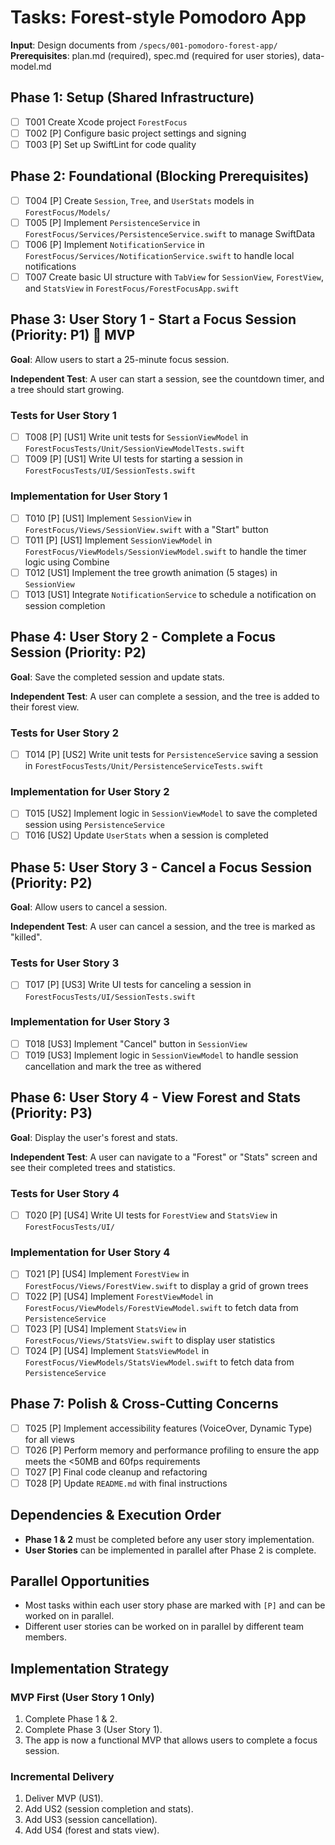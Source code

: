 # Tasks: Forest-style Pomodoro App

**Input**: Design documents from `/specs/001-pomodoro-forest-app/`
**Prerequisites**: plan.md (required), spec.md (required for user stories), data-model.md

## Phase 1: Setup (Shared Infrastructure)

- [ ] T001 Create Xcode project `ForestFocus`
- [ ] T002 [P] Configure basic project settings and signing
- [ ] T003 [P] Set up SwiftLint for code quality

## Phase 2: Foundational (Blocking Prerequisites)

- [ ] T004 [P] Create `Session`, `Tree`, and `UserStats` models in `ForestFocus/Models/`
- [ ] T005 [P] Implement `PersistenceService` in `ForestFocus/Services/PersistenceService.swift` to manage SwiftData
- [ ] T006 [P] Implement `NotificationService` in `ForestFocus/Services/NotificationService.swift` to handle local notifications
- [ ] T007 Create basic UI structure with `TabView` for `SessionView`, `ForestView`, and `StatsView` in `ForestFocus/ForestFocusApp.swift`

## Phase 3: User Story 1 - Start a Focus Session (Priority: P1) 🎯 MVP

**Goal**: Allow users to start a 25-minute focus session.

**Independent Test**: A user can start a session, see the countdown timer, and a tree should start growing.

### Tests for User Story 1

- [ ] T008 [P] [US1] Write unit tests for `SessionViewModel` in `ForestFocusTests/Unit/SessionViewModelTests.swift`
- [ ] T009 [P] [US1] Write UI tests for starting a session in `ForestFocusTests/UI/SessionTests.swift`

### Implementation for User Story 1

- [ ] T010 [P] [US1] Implement `SessionView` in `ForestFocus/Views/SessionView.swift` with a "Start" button
- [ ] T011 [P] [US1] Implement `SessionViewModel` in `ForestFocus/ViewModels/SessionViewModel.swift` to handle the timer logic using Combine
- [ ] T012 [US1] Implement the tree growth animation (5 stages) in `SessionView`
- [ ] T013 [US1] Integrate `NotificationService` to schedule a notification on session completion

## Phase 4: User Story 2 - Complete a Focus Session (Priority: P2)

**Goal**: Save the completed session and update stats.

**Independent Test**: A user can complete a session, and the tree is added to their forest view.

### Tests for User Story 2

- [ ] T014 [P] [US2] Write unit tests for `PersistenceService` saving a session in `ForestFocusTests/Unit/PersistenceServiceTests.swift`

### Implementation for User Story 2

- [ ] T015 [US2] Implement logic in `SessionViewModel` to save the completed session using `PersistenceService`
- [ ] T016 [US2] Update `UserStats` when a session is completed

## Phase 5: User Story 3 - Cancel a Focus Session (Priority: P2)

**Goal**: Allow users to cancel a session.

**Independent Test**: A user can cancel a session, and the tree is marked as "killed".

### Tests for User Story 3

- [ ] T017 [P] [US3] Write UI tests for canceling a session in `ForestFocusTests/UI/SessionTests.swift`

### Implementation for User Story 3

- [ ] T018 [US3] Implement "Cancel" button in `SessionView`
- [ ] T019 [US3] Implement logic in `SessionViewModel` to handle session cancellation and mark the tree as withered

## Phase 6: User Story 4 - View Forest and Stats (Priority: P3)

**Goal**: Display the user's forest and stats.

**Independent Test**: A user can navigate to a "Forest" or "Stats" screen and see their completed trees and statistics.

### Tests for User Story 4

- [ ] T020 [P] [US4] Write UI tests for `ForestView` and `StatsView` in `ForestFocusTests/UI/`

### Implementation for User Story 4

- [ ] T021 [P] [US4] Implement `ForestView` in `ForestFocus/Views/ForestView.swift` to display a grid of grown trees
- [ ] T022 [P] [US4] Implement `ForestViewModel` in `ForestFocus/ViewModels/ForestViewModel.swift` to fetch data from `PersistenceService`
- [ ] T023 [P] [US4] Implement `StatsView` in `ForestFocus/Views/StatsView.swift` to display user statistics
- [ ] T024 [P] [US4] Implement `StatsViewModel` in `ForestFocus/ViewModels/StatsViewModel.swift` to fetch data from `PersistenceService`

## Phase 7: Polish & Cross-Cutting Concerns

- [ ] T025 [P] Implement accessibility features (VoiceOver, Dynamic Type) for all views
- [ ] T026 [P] Perform memory and performance profiling to ensure the app meets the <50MB and 60fps requirements
- [ ] T027 [P] Final code cleanup and refactoring
- [ ] T028 [P] Update `README.md` with final instructions

## Dependencies & Execution Order

- **Phase 1 & 2** must be completed before any user story implementation.
- **User Stories** can be implemented in parallel after Phase 2 is complete.

## Parallel Opportunities

- Most tasks within each user story phase are marked with `[P]` and can be worked on in parallel.
- Different user stories can be worked on in parallel by different team members.

## Implementation Strategy

### MVP First (User Story 1 Only)

1.  Complete Phase 1 & 2.
2.  Complete Phase 3 (User Story 1).
3.  The app is now a functional MVP that allows users to complete a focus session.

### Incremental Delivery

1.  Deliver MVP (US1).
2.  Add US2 (session completion and stats).
3.  Add US3 (session cancellation).
4.  Add US4 (forest and stats view).
